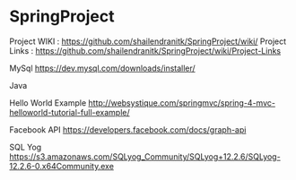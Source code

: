 # SpringProject

Project WIKI : https://github.com/shailendranitk/SpringProject/wiki/
Project Links : https://github.com/shailendranitk/SpringProject/wiki/Project-Links

MySql 
https://dev.mysql.com/downloads/installer/

Java 

Hello World Example
http://websystique.com/springmvc/spring-4-mvc-helloworld-tutorial-full-example/

Facebook API
https://developers.facebook.com/docs/graph-api 

SQL Yog
https://s3.amazonaws.com/SQLyog_Community/SQLyog+12.2.6/SQLyog-12.2.6-0.x64Community.exe



